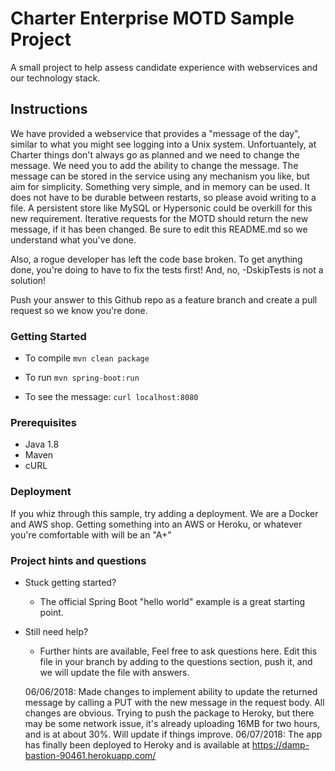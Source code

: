 # Charter Enterprise MOTD Sample Project
A small project to help assess candidate experience with webservices and our technology stack.

## Instructions
We have provided a webservice that provides a "message of the day", similar to what you might see logging into a Unix system. Unfortuantely, at Charter things don't always go as planned and we need to change the message.  We need you to add the ability to change the message.   The message can be stored in the service using any mechanism you like, but aim for simplicity.  Something very simple, and in memory can be used.   It does not have to be durable between restarts, so please avoid writing to a file.  A persistent store like MySQL or Hypersonic could be overkill for this new requirement.  Iterative requests for the MOTD should return the new message, if it has been changed. Be sure to edit this README.md so we understand what you've done.

Also, a rogue developer has left the code base broken.  To get anything done, you're doing to have to fix the tests first! And, no, -DskipTests is not a solution!

Push your answer to this Github repo as a feature branch and create a pull request so we know you're done.

### Getting Started
* To compile
```mvn clean package```

* To run
```mvn spring-boot:run```

* To see the message:
```curl localhost:8080```

### Prerequisites
* Java 1.8
* Maven
* cURL
  
### Deployment
If you whiz through this sample, try adding a deployment.   We are a Docker and AWS shop.  Getting something into an AWS or Heroku, or whatever you're comfortable with will be an "A+"

### Project hints and questions
* Stuck getting started?
  * The official Spring Boot "hello world" example is a great starting point.
* Still need help?
  * Further hints are available, Feel free to ask questions here.  Edit this file in your branch by adding to the questions section, push it, and we will update the file with answers. 
  
  06/06/2018: Made changes to implement ability to update the returned message by calling a PUT with the new message in the request body. All changes are obvious.
  Trying to push the package to Heroky, but there may be some network issue, it's already uploading 16MB for two hours, and is at about 30%. Will update if things improve.
  06/07/2018: The app has finally been deployed to Heroky and is available at https://damp-bastion-90461.herokuapp.com/

